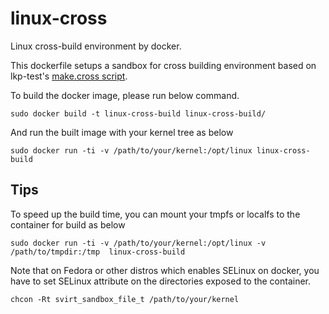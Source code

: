 # linux-cross

Linux cross-build environment by docker.

This dockerfile setups a sandbox for cross building environment based on lkp-test's [make.cross script](https://git.kernel.org/cgit/linux/kernel/git/wfg/lkp-tests.git/plain/sbin/make.cross).

To build the docker image, please run below command.
```:bash
sudo docker build -t linux-cross-build linux-cross-build/
```

And run the built image with your kernel tree as below

```:bash
sudo docker run -ti -v /path/to/your/kernel:/opt/linux linux-cross-build
```

## Tips

To speed up the build time, you can mount your tmpfs or localfs to
the container for build as below

```:bash
sudo docker run -ti -v /path/to/your/kernel:/opt/linux -v /path/to/tmpdir:/tmp  linux-cross-build
```

Note that on Fedora or other distros which enables SELinux on docker,
you have to set SELinux attribute on the directories exposed to the container.

```:bash
chcon -Rt svirt_sandbox_file_t /path/to/your/kernel
```
